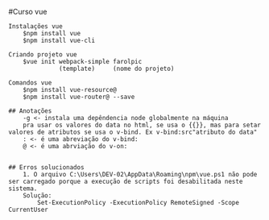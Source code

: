 #Curso vue

    Instalações vue
        $npm install vue
        $npm install vue-cli

    Criando projeto vue
        $vue init webpack-simple farolpic
                  (template)     (nome do projeto)

    Comandos vue
        $npm install vue-resource@
        $npm install vue-router@ --save
    
    ## Anotações 
        -g <- instala uma depêndencia node globalmente na máquina
        pra usar os valores do data no html, se usa o {{}}, mas para setar valores de atributos se usa o v-bind. Ex v-bind:src"atributo do data"
        : <- é uma abreviação do v-bind:
        @ <- é uma abrviação do v-on:


    ## Erros solucionados
        1. O arquivo C:\Users\DEV-02\AppData\Roaming\npm\vue.ps1 não pode ser carregado porque a execução de scripts foi desabilitada neste sistema.
        Solução:
            Set-ExecutionPolicy -ExecutionPolicy RemoteSigned -Scope CurrentUser 